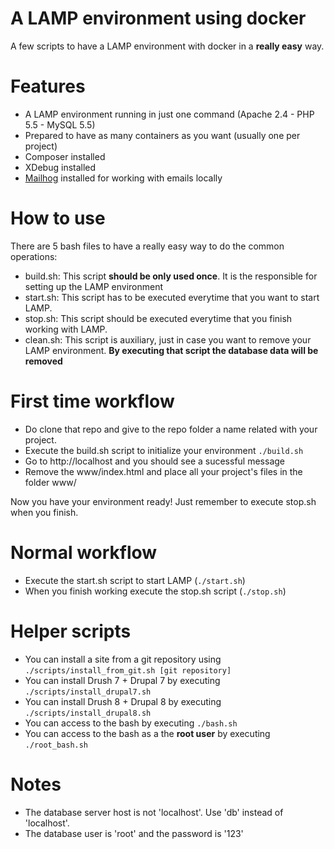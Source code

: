 # A LAMP environment using docker
A few scripts to have a LAMP environment with docker in a **really easy** way.

Features
========
  - A LAMP environment running in just one command (Apache 2.4 - PHP 5.5 - MySQL 5.5)
  - Prepared to have as many containers as you want (usually one per project)
  - Composer installed
  - XDebug installed
  - [Mailhog](https://github.com/mailhog/MailHog) installed for working with emails locally

How to use
=========

There are 5 bash files to have a really easy way to do the common operations:
  - build.sh: This script **should be only used once**. It is the responsible for setting up the LAMP environment
  - start.sh: This script has to be executed everytime that you want to start LAMP.
  - stop.sh: This script should be executed everytime that you finish working with LAMP.
  - clean.sh: This script is auxiliary, just in case you want to remove your LAMP environment. **By executing that script the database data will be removed**

First time workflow
=======
  - Do clone that repo and give to the repo folder a name related with your project.
  - Execute the build.sh script to initialize your environment
``./build.sh``
  - Go to http://localhost and you should see a sucessful message
  - Remove the www/index.html and place all your project's files in the folder www/

Now you have your environment ready! Just remember to execute stop.sh when you finish.

Normal workflow
======

  * Execute the start.sh script to start LAMP (`./start.sh`)
  * When you finish working execute the stop.sh script (`./stop.sh`)

Helper scripts
==========

  - You can install a site from a git repository using `./scripts/install_from_git.sh [git repository]`
  - You can install Drush 7 + Drupal 7 by executing `./scripts/install_drupal7.sh`
  - You can install Drush 8 + Drupal 8 by executing `./scripts/install_drupal8.sh`
  - You can access to the bash by executing `./bash.sh`
  - You can access to the bash as a the **root user** by executing `./root_bash.sh`

Notes
======

  - The database server host is not 'localhost'. Use 'db' instead of 'localhost'.
  - The database user is 'root' and the password is '123'


